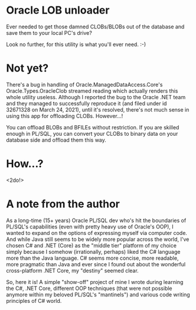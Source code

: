 # Oracle LOB unloader

Ever needed to get those damned CLOBs/BLOBs out of the database and save them to your local PC's drive?

Look no further, for this utility is what you'll ever need. :-)

Not yet?
========

There's a bug in handling of Oracle.ManagedDataAccess.Core's Oracle.Types.OracleClob streamed reading which actually renders this whole utility useless. Although I reported the bug to the Oracle .NET team and they managed to successfully reproduce it (and filed under id 32671328 on March 24, 2021), until it's resolved, there's not much sense in using this app for offloading CLOBs. However...!

You can offload BLOBs and BFILEs without restriction. If you are skilled enough in PL/SQL, you can convert your CLOBs to binary data on your database side and offload them this way.

How...?
=======

<2do!>

A note from the author
======================

As a long-time (15+ years) Oracle PL/SQL dev who's hit the boundaries of PL/SQL's capabilities (even with pretty heavy use of Oracle's OOP), I wanted to expand on the options of expressing myself via computer code. And while Java still seems to be widely more popular across the world, I've chosen C# and .NET (Core) as the "middle tier" platform of my choice simply because I somehow (irrationally, perhaps) liked the C# language more than the Java language. C# seems more concise, more readable, more pragmatic than Java and ever since I found out about the wonderful cross-platform .NET Core, my "destiny" seemed clear.

So, here it is! A simple "show-off" project of mine I wrote during learning the C#, .NET Core, different OOP techniques (that were not possible anymore within my beloved PL/SQL's "mantinels") and various code writing principles of C# world.
